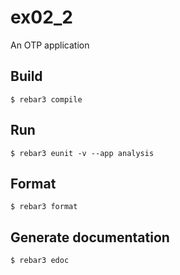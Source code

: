 ex02_2
=====

An OTP application

Build
-----
	$ rebar3 compile

Run
-----
	$ rebar3 eunit -v --app analysis
	
Format
-----
	$ rebar3 format

Generate documentation
-----
	$ rebar3 edoc
